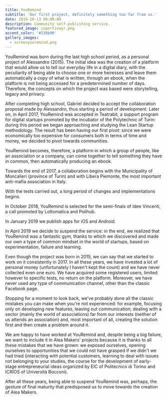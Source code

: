 ```yaml
---
title: YouRemind
subtitle: 'Our first project, definitely something too far from us.'
date: 2019-10-13 00:00:00
description: Community self-publishing service.
featured_image: copertinayr.png
accent_color: '#236b90'
gallery_images:
  - screenyouremind.png
---
```


YouRemind was born during the last high school period, as a personal project of Alessandro (2015). The initial idea was the creation of a platform that would allow us to tell our everyday life in a digital diary, with the peculiarity of being able to choose one or more heiresses and leave them automatically a copy of what is written, through an ebook, when the platform is not being accessed for a predetermined number of days. Therefore, the concepts on which the project was based were storytelling, legacy and privacy.

After completing high school, Gabriel decided to accept the collaboration proposal made by Alessandro, thus starting a period of development. Later on, in April 2017, YouRemind was accepted in Teatrabit, a support program for digital startups promoted by the incubator of the Polytechnic of Turin: during this period we began approaching and studying the Lean Startup methodology. The result has been having our first pivot: since we were economically too expensive for consumers both in terms of time and money, we decided to pivot towards communities.

YouRemind becomes, therefore, a platform in which a group of people, like an association or a company, can come together to tell something they have in common, then automatically producing an ebook.

Towards the end of 2017, a collaboration begins with the Municipality of Moncalieri (province of Turin) and with Libera Piemonte, the most important anti-mafia association in Italy.

With the tests carried out, a long period of changes and implementations begins.

In October 2018, YouRemind is selected for the semi-finals of Idee Vincenti, a call promoted by Lottomatica and Polihub.

In January 2019 we publish apps for iOS and Android.

In April 2019 we decide to suspend the service: in the end, we realized that YouRemind was a fantastic gym, thanks to which we discovered and made our own a type of common mindset in the world of startups, based on experimentation, failure and learning.

Even though the project was born in 2015, we can say that we started to work on it consistently in 2017. In all these years, we have invested a lot of personal money (unfortunately I haven't kept the count) and we have never collected even one euro. We have acquired some registered users, limited however to specific tests, no return on the platform. Moreover, we have never used any type of communication channel, other than the classic Facebook page.

Stopping for a moment to look back, we've probably done all the classic mistakes you can make when you're not experienced: for example, focusing only on developing new features, leaving out communication; dealing with a sector (mainly the world of associations) far from our interests (neither of us attends an association) and, most important of all, creating the solution first and then create a problem around it.

We are happy to have worked at YouRemind and, despite being a big failure, we want to include it in Alea Makers' projects because it is thanks to all these mistakes that we have grown: we exposed ourselves, opening ourselves to opportunities that we could not have grasped if we didn't we had tried (interacting with potential customers, learning to deal with issues not belonging to your studies, the course for the development of early-stage entrepreneurial ideas organized by EIC of Politecnico di Torino and ICRIOS of Universit&agrave; Bocconi).

After all these years, being able to suspend YouRemind was, perhaps, the gesture of final maturity that predisposed us to move towards the creation of Alea Makers.

&nbsp;